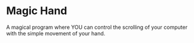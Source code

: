 # Magic Hand

A magical program where YOU can control the scrolling of your computer with the simple movement of your hand. 
